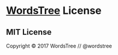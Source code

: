 # [WordsTree](http://wordstree.com) License

## MIT License

Copyright &copy; 2017 WordsTree // @wordstree
